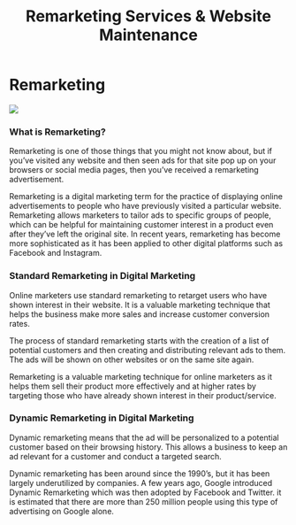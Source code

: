 ﻿---
layout: ../../../layouts/ServiceLayout.astro
title: "Remarketing Services & Website Maintenance"
faqtitle1: "Why is website maintenance important?"
faqtext1: "Website maintenance is crucial for ensuring that your website remains functional, compatible with new web standards and technologies, secure from vulnerabilities, and aligned with evolving user preferences and browsing habits."

faqtitle2: "What factors contribute to the costs of website maintenance?"
faqtext2: "The costs of website maintenance can vary depending on factors such as the complexity of the site, frequency of updates, need for security patches, and infrastructure changes. Ignoring website maintenance can lead to higher costs in the long run due to issues like security vulnerabilities and user dissatisfaction."

faqtitle3: "How can I monitor and engage users after redesigning a website?"
faqtext3: "After redesigning a website, it's essential to monitor its performance through analytics to understand user behavior, preferences, and engagement metrics. This data can help in making informed decisions for further improvements, content updates, and user experience enhancements to drive engagement and conversion."
---

# Remarketing

![](https://technoservesolutions.com/wp-content/uploads/2021/09/Marketing-_Isometric.png)

### What is Remarketing?

Remarketing is one of those things that you might not know about, but if you’ve visited any website and then seen ads for that site pop up on your browsers or social media pages, then you’ve received a remarketing advertisement.

Remarketing is a digital marketing term for the practice of displaying online advertisements to people who have previously visited a particular website. Remarketing allows marketers to tailor ads to specific groups of people, which can be helpful for maintaining customer interest in a product even after they’ve left the original site. In recent years, remarketing has become more sophisticated as it has been applied to other digital platforms such as Facebook and Instagram.

### Standard Remarketing in Digital Marketing

Online marketers use standard remarketing to retarget users who have shown interest in their website. It is a valuable marketing technique that helps the business make more sales and increase customer conversion rates.

The process of standard remarketing starts with the creation of a list of potential customers and then creating and distributing relevant ads to them. The ads will be shown on other websites or on the same site again.

Remarketing is a valuable marketing technique for online marketers as it helps them sell their product more effectively and at higher rates by targeting those who have already shown interest in their product/service.

### Dynamic Remarketing in Digital Marketing

Dynamic remarketing means that the ad will be personalized to a potential customer based on their browsing history. This allows a business to keep an ad relevant for a customer and conduct a targeted search.

Dynamic remarketing has been around since the 1990’s, but it has been largely underutilized by companies. A few years ago, Google introduced Dynamic Remarketing which was then adopted by Facebook and Twitter. it is estimated that there are more than 250 million people using this type of advertising on Google alone.

